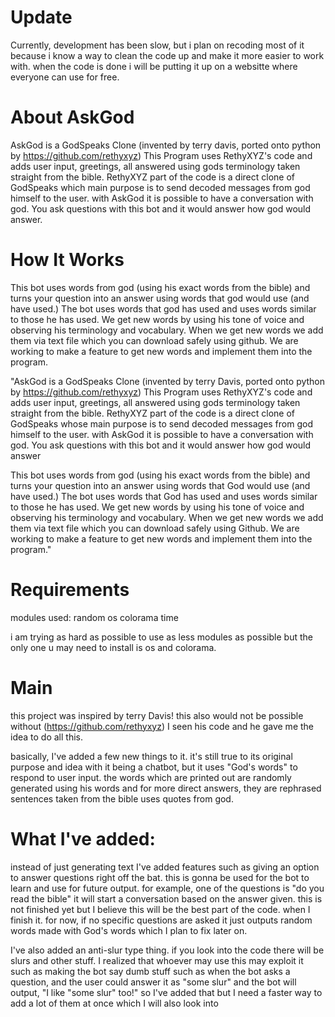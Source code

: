 # Update

Currently, development has been slow, but i plan on recoding most of it because i know a way to clean the code up and make it more easier to work with.
when the code  is done i will be putting it up on a websitte where everyone can use for free.



# About AskGod


AskGod is a GodSpeaks Clone (invented by terry davis, ported onto python by https://github.com/rethyxyz)
 This Program uses RethyXYZ's code and adds user input, greetings, all answered using gods terminology taken straight from the bible. RethyXYZ part of the code is a direct clone of GodSpeaks which main purpose is to send decoded messages from god himself to the user. with AskGod it is possible to have a conversation with god. You ask questions with this bot and it would answer how god would answer. 


# How It Works


This bot uses words from god (using his exact words from the bible) and turns your question into an answer using words that god would use (and have used.) 
The bot uses words that god has used and uses words similar to those he has used. We get new words by using his tone of voice and observing his terminology and vocabulary.
When we get new words we add them via text file which you can download safely using github. We are working to make a feature to get new words and implement them into the program.


"AskGod is a GodSpeaks Clone (invented by terry Davis, ported onto python by https://github.com/rethyxyz) This Program uses RethyXYZ's code and adds user input, greetings, all answered using gods terminology taken straight from the bible. RethyXYZ part of the code is a direct clone of GodSpeaks whose main purpose is to send decoded messages from god himself to the user. with AskGod it is possible to have a conversation with god. You ask questions with this bot and it would answer how god would answer

This bot uses words from god (using his exact words from the bible) and turns your question into an answer using words that God would use (and have used.) The bot uses words that God has used and uses words similar to those he has used. We get new words by using his tone of voice and observing his terminology and vocabulary. When we get new words we add them via text file which you can download safely using Github. We are working to make a feature to get new words and implement them into the program."


# Requirements
modules used:
random
os
colorama
time

i am trying as hard as possible to use as less modules as possible but the only one u may need to install is os and colorama.



# Main

this project was inspired by terry Davis! this also would not be possible without (https://github.com/rethyxyz) I seen his code and he gave me the idea to do all this.

basically, I've added a few new things to it. it's still true to its original purpose and idea with it being a chatbot, but it uses "God's words" to respond to user input. the words which are printed out are randomly generated using his words and for more direct answers, they are rephrased sentences taken from the bible uses quotes from god.



# What I've added:

instead of just generating text I've added features such as giving an option to answer questions right off the bat. this is gonna be used for the bot to learn and use for future output. for example, one of the questions is "do you read the bible" it will start a conversation based on the answer given. this is not finished yet but I believe this will be the best part of the code. when I finish it. for now, if no specific questions are asked it just outputs random words made with God's words which I plan to fix later on.

I've also added an anti-slur type thing. if you look into the code there will be slurs and other stuff. I realized that whoever may use this may exploit it such as making the bot say dumb stuff such as when the bot asks a question, and the user could answer it as "some slur" and the bot will output, "I like "some slur" too!" so I've added that but I need a faster way to add a lot of them at once which I will also look into

